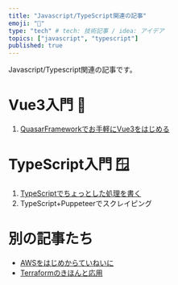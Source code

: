 ```yaml
---
title: "Javascript/TypeScript関連の記事"
emoji: "📑"
type: "tech" # tech: 技術記事 / idea: アイデア
topics: ["javascript", "typescript"]
published: true
---
```

Javascript/Typescript関連の記事です。

# Vue3入門 🐉
1. [QuasarFrameworkでお手軽にVue3をはじめる](https://zenn.dev/sway/articles/vue3_quasarframework_helloworld)

# TypeScript入門 🪟
1. [TypeScriptでちょっとした処理を書く](https://zenn.dev/sway/articles/ts_helloworld)
1. TypeScript+Puppeteerでスクレイピング

# 別の記事たち
- [AWSをはじめからていねいに](https://zenn.dev/sway/articles/aws_index_list)
- [Terraformのきほんと応用](https://zenn.dev/sway/articles/terraform_index_list)
